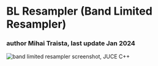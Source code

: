 # BL Resampler (Band Limited Resampler)

### author Mihai Traista, last update Jan 2024

![band limited resampler screenshot, JUCE C++](https://firebasestorage.googleapis.com/v0/b/platosolids-742bb.appspot.com/o/projects-images%2FBLResampler_Screenshot.png?alt=media&token=763fe136-922e-4eae-891a-0eca8e423de8 "Band Limited Resampler Screenshot")